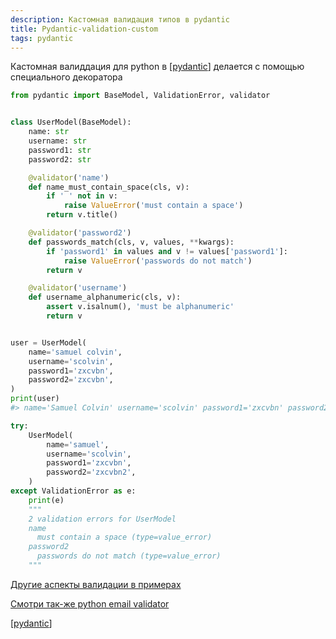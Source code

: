 ```yaml
---
description: Кастомная валидация типов в pydantic
title: Pydantic-validation-custom
tags: pydantic
---
```

Кастомная валиддация для python в [[pydantic]] делается с помощью специального декоратора

```python
from pydantic import BaseModel, ValidationError, validator


class UserModel(BaseModel):
    name: str
    username: str
    password1: str
    password2: str

    @validator('name')
    def name_must_contain_space(cls, v):
        if ' ' not in v:
            raise ValueError('must contain a space')
        return v.title()

    @validator('password2')
    def passwords_match(cls, v, values, **kwargs):
        if 'password1' in values and v != values['password1']:
            raise ValueError('passwords do not match')
        return v

    @validator('username')
    def username_alphanumeric(cls, v):
        assert v.isalnum(), 'must be alphanumeric'
        return v


user = UserModel(
    name='samuel colvin',
    username='scolvin',
    password1='zxcvbn',
    password2='zxcvbn',
)
print(user)
#> name='Samuel Colvin' username='scolvin' password1='zxcvbn' password2='zxcvbn'

try:
    UserModel(
        name='samuel',
        username='scolvin',
        password1='zxcvbn',
        password2='zxcvbn2',
    )
except ValidationError as e:
    print(e)
    """
    2 validation errors for UserModel
    name
      must contain a space (type=value_error)
    password2
      passwords do not match (type=value_error)
    """
```

[Другие аспекты валидации в примерах](https://pydantic-docs.helpmanual.io/usage/validators/)

[Смотри так-же python email validator](https://github.com/JoshData/python-email-validator)

[[pydantic]]

[//begin]: # "Autogenerated link references for markdown compatibility"
[pydantic]: pydantic "Pydantic"
[pydantic]: pydantic "Pydantic"
[//end]: # "Autogenerated link references"
